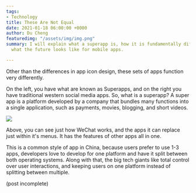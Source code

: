 ```yaml
---
tags:
- Technology
title: These Are Not Equal
date: 2021-01-18 06:00:00 +0000
author: Du Cheng
featuredimg: "/assets/img/img.png"
summary: I will explain what a superapp is, how it is fundamentally different, and
  what the future looks like for mobile apps.

---
```

Other than the differences in app icon design, these sets of apps function very differently.

On the left, you have what are known as Superapps, and on the right you have traditional western social media apps. So, what is a superapp? A super app is a platform developed by a company that bundles many functions into a single application, such as payments, movies, blogging, and short videos.

![](/assets/img/1_e6ad8h3pos0fd6xn9s7sya-2x.png)

Above, you can see just how WeChat works, and the apps it can replace just within it's menus. It has the features of other apps all in one.

This is a common style of app in China, because users prefer to use 1-3 apps, developers love to develop for one platform and have it split between both operating systems. Along with that, the big tech giants like total control over user interactions, and keeping users on one platform instead of splitting between multiple.

(post incomplete)